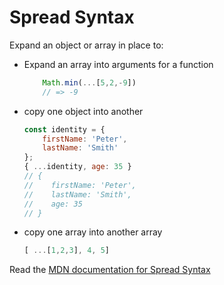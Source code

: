 Spread Syntax
============

Expand an object or array in place to:

* Expand an array into arguments for a function
    ```javascript
        Math.min(...[5,2,-9])
        // => -9
    ```
* copy one object into another
    ```javascript
    const identity = {
        firstName: 'Peter',  
        lastName: 'Smith'
    };
    { ...identity, age: 35 }
    // {
    //    firstName: 'Peter',  
    //    lastName: 'Smith',
    //    age: 35
    // }
* copy one array into another array
    ```javascript
    [ ...[1,2,3], 4, 5]
    ```


Read the [MDN documentation for Spread Syntax](https://developer.mozilla.org/en-US/docs/Web/JavaScript/Reference/Operators/Spread_syntax)
